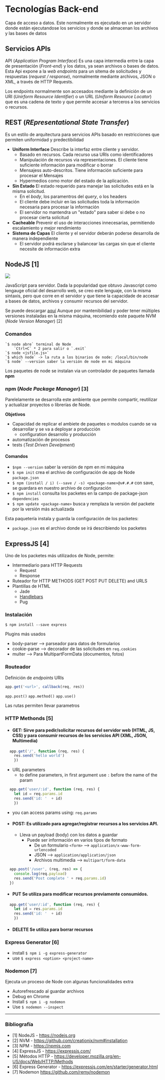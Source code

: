 # Tecnologías Back-end

Capa de acceso a datos. Este normalmente es ejecutado en un servidor donde están ejecutandose los servicios y donde se almacenan los archivos y las bases de datos

## Servicios APIs

API (_Application Program Interface_) Es una capa intermedia entre la capa de presentación (_Front-end_) y los datos, ya sean archivos o bases de datos. Esta Api expone a la _web_ _endpoints_ para un sitema de solicitudes y respuestas (_request / response_), normalmente mediante archivos, JSON o XML, a través de HTTP Requests.

Los endpoints normalmente son accesados mediante la definición de un URI (_Unirform Resource Identifier_) o un URL (_Uniform Resource Locator_) que es una cadena de texto y que permite accesar a terceros a los servicios o recursos.

## REST (_REpresentational State Transfer_)

Es un estilo de arquitectura para servicios APIs basado en restricciones que permiten uniformidad y predectibilidad

- **Uniform Interface** Describe la interfaz entre cliente y servidor.
  - Basado en recursos. Cada recurso usa URIs como identificadores
  - Manipulación de recursos via representaciones. El cliente tiene suficiente información para modificar o borrar
  - Mensajess auto-descritos. Tiene información suficiente para procesar el Mensajes
  - Hypermedios como motor del estado de la aplicación.
- **Sin Estado** El estado requerido para manejar las solicitudes está en la misma solicitud.
  - En el _body_, los paramentros del _query_, o los headers
  - El cliente debe incluir en las solicitudes toda la información necesaria para procesar la información
  - El servidor no mantendra un "estado" para saber si debe o no procesar cierta solicitud
- **Cacheable** Prevenir el uso de interacciones innecesarias, permitiendo escalamiento y mejor rendimiento
- **Sistema de Capas** El cliente y el servidor deberán poderse desarrolla de manera independiente
  - El servidor podrá esclarse y balancear las cargas sin que el cliente necesite de información extra

## NodeJS [1]

![](https://images.duckduckgo.com/iu/?u=https%3A%2F%2Fdab1nmslvvntp.cloudfront.net%2Fwp-content%2Fuploads%2F2015%2F07%2F1436439824nodejs-logo.png&f=1)

JavaScript para servidor. Dada la popularidad que obtuvo Javascript como lengauge oficial del desarrollo web, se creo este lenguaje, con la misma sintaxis, pero que corre en el servidor y que tiene la capacidade de accesar a bases de datos, archivos y consumir recursos del servidor.

Se puede descargar [aquí](https://nodejs.org/es/download/)
Aunque por mantenibilidad y poder tener múltiples versiones instaladas en la misma máquina, recomiendo este paquete NVM (_Node Version Manager_) [2]

### Comandos

    `$ node abre` terminal de Node
        `Ctrl+C` * 2 para salir o `.exit`
    `$ node <jsfile.js>`
    `$ which node` -> la ruta a los binarios de node: /local/bin/node
    `$ node` --version saber la versión de node en mi máquina

Los paquetes de node se instalan via un controlador de paquetes llamada **npm**

### npm (_Node Package Manager_) [3]

Parelelamente se desarrolla este ambiente que permite compartir, reutilizar y actualizar proyectos o librerías de Node.

**Objetivos**

  - Capacidad de replicar el ambiete de paquetes o modulos cuando se va desarrollar y se va a deployar a producción
    - configuration desarrollo y producción
  - automatización de procesos
  - tests (_Test Driven Develpment_)

#### Comandos

- `$npm --version` saber la versión de npm en mi máquina
- `$ npm init` crea el archivo de configuración de app de Node `package.json`
- `$ npm (install / i) (--save / -s) <package-name>@v#.#.#` con save, se guardara en nuestro archivo de configuración
- `$ npm install` consulta los packetes en la campo de package-json `dependencies`
- `$ npm update <package-name>` busca y remplaza la versión del packete por la versión más actualizada


Esta paquetería instala y guarda la configuración de los packetes:
  - `package.json` es el archivo donde se irá describiendo los packetes

## ExpressJS [4]

Uno de los packetes más utilizados de Node, permite:

- Intermediario para HTTP Requests
  - Request
  - Response
- Ruteador for HTTP METHODS (GET POST PUT DELETE) and URLS
- Plantillas de HTML
  - Jade
  - [Handlebars](https://handlebarsjs.com/)
  - Pug

### Instalación

`$ npm install --save express`

Plugins más usados

- body-parser --> parseador para datos de formularios
- cookie-parse --> decorador de las solicitudes en `req.cookies`
- multer --> Para MultipartFormData (documentos, fotos)

### Routeador

Definición de _endpoints_ URIs

``` js
app.get('<url>', callback(req, res))
```

  `app.post()`   `app.method()`   `app.use()`

Las rutas permiten llevar parametros
### HTTP Methonds [5]

- #### **GET**: Sirve para **pedir/solicitar** recursos del servidor web (HTML, JS, CSS) y para **consumir** recursos de los servicios API (XML, JSON, Multimedia)
``` js
  app.get('/', function (req, res) {
    res.send('hello world')
    })
```
  - URL parameters
    - to define parameters, in first argument use `:` before the name of the param
  ``` js
    app.get('user/:id', function (req, res) {
      let id = req.params.id
      res.send('id: '  + id)
      })
  ```
  - you can access params using: `req.params`
- #### **POST**: Es utilizado para agregar/registrar recursos a los servicios API.
  - Lleva un payload (body) con los datos a guardar
    - Puede ser información en varios tipos de formato
      - De un formulario `<form>` --> `application/x-www-form-urlencoded`
      - JSON --> `application/application/json`
      - Archivos multimedia --> `multipart/form-data`
``` js
  app.post('/user', (req, res) => {
    console.log(req.payload)
    res.send('Post complete ' + req.params.id)
  })
```
- #### **PUT** Se utiliza para **modificar** recursos previamente consumidos.

``` js
  app.get('user/:id', function (req, res) {
    let id = res.params.id
    res.send('id: '  + id)
    })
```
- #### **DELETE** Se utiliza para borrar recursos

### Express Generator [6]

- install `$ npm i -g express-generator`
- use `$ express <option> <project-name>`

### Nodemon [7]
Ejecuta un proceso de Node con algunas funcionalidades extra
- Autorefrescado al guardar archivos
- Debug en Chrome
- Install `$ npm i -g nodemon`
- Use `$ nodemon --inspect`

---

### Bibliografía

- [1] NodeJS - https://nodejs.org
- [2] NVM -  https://github.com/creationix/nvm#installation
- [3] NPM - https://npmjs.com
- [4] ExpressJS - https://expressjs.com/
- [5] Métodos HTTP - https://developer.mozilla.org/en-US/docs/Web/HTTP/Methods
- [6] Express Generator - https://expressjs.com/en/starter/generator.html
- [7] Nodemon https://github.com/remy/nodemon
